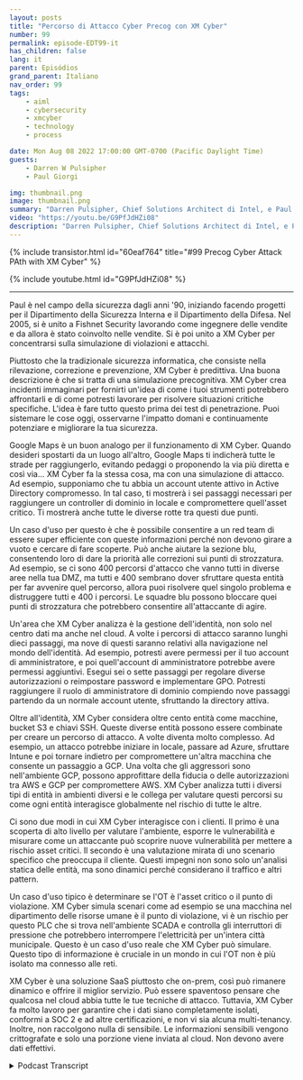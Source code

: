 ```yaml
---
layout: posts
title: "Percorso di Attacco Cyber Precog con XM Cyber"
number: 99
permalink: episode-EDT99-it
has_children: false
lang: it
parent: Episódios
grand_parent: Italiano
nav_order: 99
tags:
    - aiml
    - cybersecurity
    - xmcyber
    - technology
    - process

date: Mon Aug 08 2022 17:00:00 GMT-0700 (Pacific Daylight Time)
guests:
    - Darren W Pulsipher
    - Paul Giorgi

img: thumbnail.png
image: thumbnail.png
summary: "Darren Pulsipher, Chief Solutions Architect di Intel, e Paul Giorgi, Direttore dell'Ingegneria delle Vendite di XM Cyber, discutono di come la tecnologia di XM Cyber possa aiutare le organizzazioni a scoprire percorsi di attacco e ridurre il rischio."
video: "https://youtu.be/G9PfJdHZi08"
description: "Darren Pulsipher, Chief Solutions Architect di Intel, e Paul Giorgi, Direttore dell'Ingegneria delle Vendite di XM Cyber, discutono di come la tecnologia di XM Cyber possa aiutare le organizzazioni a scoprire percorsi di attacco e ridurre il rischio."
---
```


<div>
{% include transistor.html id="60eaf764" title="#99 Precog Cyber Attack PAth with XM Cyber" %}

{% include youtube.html id="G9PfJdHZi08" %}
</div>

---

Paul è nel campo della sicurezza dagli anni '90, iniziando facendo progetti per il Dipartimento della Sicurezza Interna e il Dipartimento della Difesa. Nel 2005, si è unito a Fishnet Security lavorando come ingegnere delle vendite e da allora è stato coinvolto nelle vendite. Si è poi unito a XM Cyber per concentrarsi sulla simulazione di violazioni e attacchi.

Piuttosto che la tradizionale sicurezza informatica, che consiste nella rilevazione, correzione e prevenzione, XM Cyber è predittiva. Una buona descrizione è che si tratta di una simulazione precognitiva. XM Cyber crea incidenti immaginari per fornirti un'idea di come i tuoi strumenti potrebbero affrontarli e di come potresti lavorare per risolvere situazioni critiche specifiche. L'idea è fare tutto questo prima dei test di penetrazione. Puoi sistemare le cose oggi, osservarne l'impatto domani e continuamente potenziare e migliorare la tua sicurezza.

Google Maps è un buon analogo per il funzionamento di XM Cyber. Quando desideri spostarti da un luogo all'altro, Google Maps ti indicherà tutte le strade per raggiungerlo, evitando pedaggi o proponendo la via più diretta e così via... XM Cyber fa la stessa cosa, ma con una simulazione di attacco. Ad esempio, supponiamo che tu abbia un account utente attivo in Active Directory compromesso. In tal caso, ti mostrerà i sei passaggi necessari per raggiungere un controller di dominio in locale e compromettere quell'asset critico. Ti mostrerà anche tutte le diverse rotte tra questi due punti.

Un caso d'uso per questo è che è possibile consentire a un red team di essere super efficiente con queste informazioni perché non devono girare a vuoto e cercare di fare scoperte. Può anche aiutare la sezione blu, consentendo loro di dare la priorità alle correzioni sui punti di strozzatura. Ad esempio, se ci sono 400 percorsi d'attacco che vanno tutti in diverse aree nella tua DMZ, ma tutti e 400 sembrano dover sfruttare questa entità per far avvenire quel percorso, allora puoi risolvere quel singolo problema e distruggere tutti e 400 i percorsi. Le squadre blu possono bloccare quei punti di strozzatura che potrebbero consentire all'attaccante di agire.

Un'area che XM Cyber analizza è la gestione dell'identità, non solo nel centro dati ma anche nel cloud. A volte i percorsi di attacco saranno lunghi dieci passaggi, ma nove di questi saranno relativi alla navigazione nel mondo dell'identità. Ad esempio, potresti avere permessi per il tuo account di amministratore, e poi quell'account di amministratore potrebbe avere permessi aggiuntivi. Esegui sei o sette passaggi per regolare diverse autorizzazioni o reimpostare password e implementare GPO. Potresti raggiungere il ruolo di amministratore di dominio compiendo nove passaggi partendo da un normale account utente, sfruttando la directory attiva.

Oltre all'identità, XM Cyber considera oltre cento entità come macchine, bucket S3 e chiavi SSH. Queste diverse entità possono essere combinate per creare un percorso di attacco. A volte diventa molto complesso. Ad esempio, un attacco potrebbe iniziare in locale, passare ad Azure, sfruttare Intune e poi tornare indietro per compromettere un'altra macchina che consente un passaggio a GCP. Una volta che gli aggressori sono nell'ambiente GCP, possono approfittare della fiducia o delle autorizzazioni tra AWS e GCP per compromettere AWS. XM Cyber analizza tutti i diversi tipi di entità in ambienti diversi e le collega per valutare questi percorsi su come ogni entità interagisce globalmente nel rischio di tutte le altre.

Ci sono due modi in cui XM Cyber interagisce con i clienti. Il primo è una scoperta di alto livello per valutare l'ambiente, esporre le vulnerabilità e misurare come un attaccante può scoprire nuove vulnerabilità per mettere a rischio asset critici. Il secondo è una valutazione mirata di uno scenario specifico che preoccupa il cliente. Questi impegni non sono solo un'analisi statica delle entità, ma sono dinamici perché considerano il traffico e altri pattern.

Un caso d'uso tipico è determinare se l'OT è l'asset critico o il punto di violazione. XM Cyber simula scenari come ad esempio se una macchina nel dipartimento delle risorse umane è il punto di violazione, vi è un rischio per questo PLC che si trova nell'ambiente SCADA e controlla gli interruttori di pressione che potrebbero interrompere l'elettricità per un'intera città municipale. Questo è un caso d'uso reale che XM Cyber può simulare. Questo tipo di informazione è cruciale in un mondo in cui l'OT non è più isolato ma connesso alle reti.

XM Cyber è una soluzione SaaS piuttosto che on-prem, così può rimanere dinamico e offrire il miglior servizio. Può essere spaventoso pensare che qualcosa nel cloud abbia tutte le tue tecniche di attacco. Tuttavia, XM Cyber fa molto lavoro per garantire che i dati siano completamente isolati, conformi a SOC 2 e ad altre certificazioni, e non vi sia alcuna multi-tenancy. Inoltre, non raccolgono nulla di sensibile. Le informazioni sensibili vengono crittografate e solo una porzione viene inviata al cloud. Non devono avere dati effettivi.



<details>
<summary> Podcast Transcript </summary>

<p></p>

</details>
